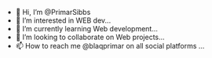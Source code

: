 - 👋 Hi, I’m @PrimarSibbs
- 👀 I’m interested in WEB dev...
- 🌱 I’m currently learning Web development...
- 💞️ I’m looking to collaborate on Web projects...
- 📫 How to reach me @blaqprimar on all social platforms ...

<!---
PrimarSibbs/PrimarSibbs is a ✨ special ✨ repository because its `README.md` (this file) appears on your GitHub profile.
You can click the Preview link to take a look at your changes.
--->
